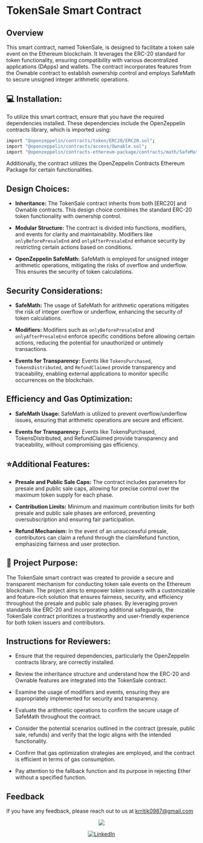# TokenSale Smart Contract

## Overview
This smart contract, named TokenSale, is designed to facilitate a token sale event on the Ethereum blockchain. It leverages the ERC-20 standard for token functionality, ensuring compatibility with various decentralized applications (DApps) and wallets. The contract incorporates features from the Ownable contract to establish ownership control and employs SafeMath to secure unsigned integer arithmetic operations.

## 💻 Installation:
To utilize this smart contract, ensure that you have the required dependencies installed. These dependencies include the OpenZeppelin contracts library, which is imported using:

```bash
import "@openzeppelin/contracts/token/ERC20/ERC20.sol";
import "@openzeppelin/contracts/access/Ownable.sol";
import "@openzeppelin/contracts-ethereum-package/contracts/math/SafeMath.sol";

```
Additionally, the contract utilizes the OpenZeppelin Contracts Ethereum Package for certain functionalities.
## Design Choices:

- **Inheritance:** The TokenSale contract inherits from both [ERC20] and Ownable contracts. This design choice combines the standard ERC-20 token functionality with ownership control.

- **Modular Structure:** The contract is divided into functions, modifiers, and events for clarity and maintainability. Modifiers like `onlyBeforePresaleEnd` and `onlyAfterPresaleEnd` enhance security by restricting certain actions based on conditions.

- **OpenZeppelin SafeMath:** SafeMath is employed for unsigned integer arithmetic operations, mitigating the risks of overflow and underflow. This ensures the security of token calculations.

## Security Considerations:

- **SafeMath:** The usage of SafeMath for arithmetic operations mitigates the risk of integer overflow or underflow, enhancing the security of token calculations.

 - **Modifiers:** Modifiers such as `onlyBeforePresaleEnd` and `onlyAfterPresaleEnd` enforce specific conditions before allowing certain actions, reducing the potential for unauthorized or untimely transactions.

- **Events for Transparency:** Events like `TokensPurchased`, `TokensDistributed`, and `RefundClaimed` provide transparency and traceability, enabling external applications to monitor specific occurrences on the blockchain.

## Efficiency and Gas Optimization:

- **SafeMath Usage:** SafeMath is utilized to prevent overflow/underflow issues, ensuring that arithmetic operations are secure and efficient.

- **Events for Transparency:** Events like TokensPurchased, TokensDistributed, and RefundClaimed provide transparency and traceability, without compromising gas efficiency.

## ⭐Additional Features:

- **Presale and Public Sale Caps:** The contract includes parameters for presale and public sale caps, allowing for precise control over the maximum token supply for each phase.

- **Contribution Limits:** Minimum and maximum contribution limits for both presale and public sale phases are enforced, preventing oversubscription and ensuring fair participation.

- **Refund Mechanism:** In the event of an unsuccessful presale, contributors can claim a refund through the claimRefund function, emphasizing fairness and user protection.

## 🎯 Project Purpose:
<div align=”center”> The TokenSale smart contract was created to provide a secure and transparent mechanism for conducting token sale events on the Ethereum blockchain. The project aims to empower token issuers with a customizable and feature-rich solution that ensures fairness, security, and efficiency throughout the presale and public sale phases. By leveraging proven standards like ERC-20 and incorporating additional safeguards, the TokenSale contract prioritizes a trustworthy and user-friendly experience for both token issuers and contributors.</div>


## Instructions for Reviewers:

- Ensure that the required dependencies, particularly the OpenZeppelin contracts library, are correctly installed.

- Review the inheritance structure and understand how the ERC-20 and Ownable features are integrated into the TokenSale contract.

- Examine the usage of modifiers and events, ensuring they are appropriately implemented for security and transparency.

- Evaluate the arithmetic operations to confirm the secure usage of SafeMath throughout the contract.

- Consider the potential scenarios outlined in the contract (presale, public sale, refunds) and verify that the logic aligns with the intended functionality.

- Confirm that gas optimization strategies are employed, and the contract is efficient in terms of gas consumption.

- Pay attention to the fallback function and its purpose in rejecting Ether without a specified function.


    
## Feedback

If you have any feedback, please reach out to us at krritik0987@gmail.com
<p align="center">
<img src="https://img.shields.io/badge/Author-@Ritik-critical" />
</p>
<div align="center">

[![LinkedIn](https://img.shields.io/badge/LinkedIn-%230077B5.svg?logo=linkedin&logoColor=white)](https://www.linkedin.com/in/ritik-kumar-0243b9260/) 
</div>


